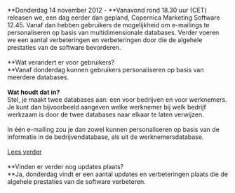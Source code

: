 **Donderdag 14 november 2012 - **Vanavond rond 18.30 uur (CET) releasen
we, een dag eerder dan gepland, Copernica Marketing Software 12.45.
Vanaf dan hebben gebruikers de mogelijkheid om e-mailings te
personaliseren op basis van multidimensionale databases. Verder voeren
we een aantal verbeteringen en verbeteringen door die de algehele
prestaties van de software bevorderen. \
 \
 **Wat verandert er voor gebruikers?\
**Vanaf donderdag kunnen gebruikers personaliseren op basis van meerdere
databases.\
 \
 **Wat houdt dat in?**\
 Stel, je maakt twee databases aan: een voor bedrijven en voor
werknemers. Je kunt dan bijvoorbeeld aangeven welke werknemer bij welk
bedrijf werkzaam is door de twee databases naar elkaar te laten
verwijzen.\
 \
 In één e-mailing zou je dan zowel kunnen personaliseren op basis van de
informatie in de bedrijvendatabase, als uit de werknemersdatabase. \
\
[Lees
verder](http://www.copernica.com/nl/ondersteuning/personaliseren-met-behulp-van-multidimensionale-databases)\
 \
 **Vinden er verder nog updates plaats?\
**Ja, donderdag vindt er een aantal updates en verbeteringen plaats die
de algehele prestaties van de software verbeteren.

